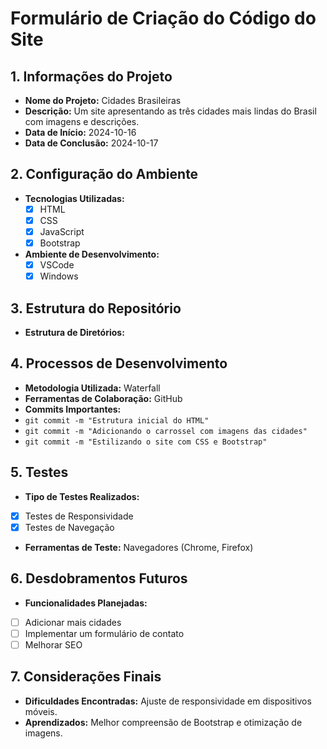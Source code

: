 # Formulário de Criação do Código do Site

## 1. Informações do Projeto
- **Nome do Projeto:** Cidades Brasileiras
- **Descrição:** Um site apresentando as três cidades mais lindas do Brasil com imagens e descrições.
- **Data de Início:** 2024-10-16
- **Data de Conclusão:** 2024-10-17

## 2. Configuração do Ambiente
- **Tecnologias Utilizadas:**
  - [x] HTML
  - [x] CSS
  - [x] JavaScript
  - [x] Bootstrap

- **Ambiente de Desenvolvimento:**
  - [x] VSCode
  - [x] Windows

## 3. Estrutura do Repositório
- **Estrutura de Diretórios:**

## 4. Processos de Desenvolvimento
- **Metodologia Utilizada:** Waterfall
- **Ferramentas de Colaboração:** GitHub
- **Commits Importantes:**
- `git commit -m "Estrutura inicial do HTML"`
- `git commit -m "Adicionando o carrossel com imagens das cidades"`
- `git commit -m "Estilizando o site com CSS e Bootstrap"`

## 5. Testes
- **Tipo de Testes Realizados:**
- [x] Testes de Responsividade
- [x] Testes de Navegação

- **Ferramentas de Teste:** Navegadores (Chrome, Firefox)

## 6. Desdobramentos Futuros
- **Funcionalidades Planejadas:**
- [ ] Adicionar mais cidades
- [ ] Implementar um formulário de contato
- [ ] Melhorar SEO

## 7. Considerações Finais
- **Dificuldades Encontradas:** Ajuste de responsividade em dispositivos móveis.
- **Aprendizados:** Melhor compreensão de Bootstrap e otimização de imagens.
